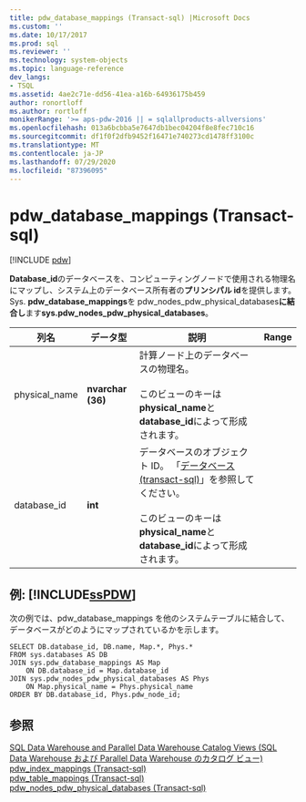 ```yaml
---
title: pdw_database_mappings (Transact-sql) |Microsoft Docs
ms.custom: ''
ms.date: 10/17/2017
ms.prod: sql
ms.reviewer: ''
ms.technology: system-objects
ms.topic: language-reference
dev_langs:
- TSQL
ms.assetid: 4ae2c71e-dd56-41ea-a16b-64936175b459
author: ronortloff
ms.author: rortloff
monikerRange: '>= aps-pdw-2016 || = sqlallproducts-allversions'
ms.openlocfilehash: 013a6bcbba5e7647db1bec04204f8e8fec710c16
ms.sourcegitcommit: df1f0f2dfb9452f16471e740273cd1478ff3100c
ms.translationtype: MT
ms.contentlocale: ja-JP
ms.lasthandoff: 07/29/2020
ms.locfileid: "87396095"
---
```

# <a name="syspdw_database_mappings-transact-sql"></a>pdw_database_mappings (Transact-sql)
[!INCLUDE [pdw](../../includes/applies-to-version/pdw.md)]

  **Database_id**のデータベースを、コンピューティングノードで使用される物理名にマップし、システム上のデータベース所有者の**プリンシパル id**を提供します。 Sys. **pdw_database_mappings**を pdw_nodes_pdw_physical_databases**に結合し**ます**sys.pdw_nodes_pdw_physical_databases**。  
  
|列名|データ型|説明|Range|  
|-----------------|---------------|-----------------|-----------|  
|physical_name|**nvarchar (36)**|計算ノード上のデータベースの物理名。<br /><br /> このビューのキーは**physical_name**と**database_id**によって形成されます。||  
|database_id|**int**|データベースのオブジェクト ID。 「[データベース &#40;transact-sql&#41;](../../relational-databases/system-catalog-views/sys-databases-transact-sql.md)」を参照してください。<br /><br /> このビューのキーは**physical_name**と**database_id**によって形成されます。||  
  
## <a name="examples-sspdw"></a>例: [!INCLUDE[ssPDW](../../includes/sspdw-md.md)]  
 次の例では、pdw_database_mappings を他のシステムテーブルに結合して、データベースがどのようにマップされているかを示します。  
  
```  
SELECT DB.database_id, DB.name, Map.*, Phys.*   
FROM sys.databases AS DB  
JOIN sys.pdw_database_mappings AS Map  
    ON DB.database_id = Map.database_id  
JOIN sys.pdw_nodes_pdw_physical_databases AS Phys  
    ON Map.physical_name = Phys.physical_name  
ORDER BY DB.database_id, Phys.pdw_node_id;  
```  
  
## <a name="see-also"></a>参照  
 [SQL Data Warehouse and Parallel Data Warehouse Catalog Views (SQL Data Warehouse および Parallel Data Warehouse のカタログ ビュー)](../../relational-databases/system-catalog-views/sql-data-warehouse-and-parallel-data-warehouse-catalog-views.md)   
 [pdw_index_mappings &#40;Transact-sql&#41;](../../relational-databases/system-catalog-views/sys-pdw-index-mappings-transact-sql.md)   
 [pdw_table_mappings &#40;Transact-sql&#41;](../../relational-databases/system-catalog-views/sys-pdw-table-mappings-transact-sql.md)   
 [pdw_nodes_pdw_physical_databases &#40;Transact-sql&#41;](../../relational-databases/system-catalog-views/sys-pdw-nodes-pdw-physical-databases-transact-sql.md)  
  
  

